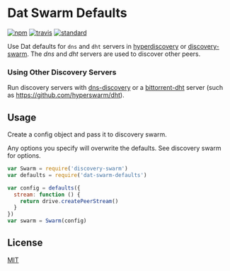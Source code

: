 # Dat Swarm Defaults

[![npm][npm-image]][npm-url]
[![travis][travis-image]][travis-url]
[![standard][standard-image]][standard-url]

Use Dat defaults for `dns` and `dht` servers in [hyperdiscovery](https://github.com/datproject/hyperdiscovery) or [discovery-swarm](https://github.com/mafintosh/discovery-swarm). The *dns* and *dht* servers are used to discover other peers.

### Using Other Discovery Servers

Run discovery servers with [dns-discovery](https://github.com/mafintosh/dns-discovery#cli) or a [bittorrent-dht](https://github.com/webtorrent/bittorrent-dht) server (such as https://github.com/hyperswarm/dht).

## Usage

Create a config object and pass it to discovery swarm.

Any options you specify will overwrite the defaults. See discovery swarm for options.

```javascript
var Swarm = require('discovery-swarm')
var defaults = require('dat-swarm-defaults')

var config = defaults({
  stream: function () {
    return drive.createPeerStream()
  }
})
var swarm = Swarm(config)
```

## License

[MIT](LICENSE.md)

[npm-image]: https://img.shields.io/npm/v/dat-swarm-defaults.svg?style=flat-square
[npm-url]: https://www.npmjs.com/package/dat-swarm-defaults
[travis-image]: https://img.shields.io/travis/datproject/dat-swarm-defaults.svg?style=flat-square
[travis-url]: https://travis-ci.org/datproject/dat-swarm-defaults
[standard-image]: https://img.shields.io/badge/code%20style-standard-brightgreen.svg?style=flat-square
[standard-url]: http://npm.im/standard

